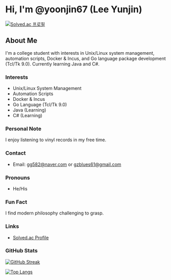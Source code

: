 # Hi, I'm @yoonjin67 (Lee Yunjin)

[![Solved.ac 프로필](http://mazassumnida.wtf/api/generate_badge?boj=yoonjin67)](https://solved.ac/yoonjin67)

## About Me

I'm a college student with interests in Unix/Linux system management, automation scripts, Docker & Incus, and Go language package development (Tcl/Tk 9.0). Currently learning Java and C#.

### Interests

- Unix/Linux System Management
- Automation Scripts
- Docker & Incus
- Go Language (Tcl/Tk 9.0)
- Java (Learning)
- C# (Learning)

### Personal Note

I enjoy listening to vinyl records in my free time.

### Contact

- Email: [gg582@naver.com](mailto:gg582@naver.com) or [gzblues61@gmail.com](mailto:gzblues61@gmail.com)

### Pronouns

- He/His

### Fun Fact

I find modern philosophy challenging to grasp.

### Links

- [Solved.ac Profile](https://solved.ac/profile/yoonjin67/arena)

### GitHub Stats

[![GitHub Streak](http://github-readme-streak-stats.herokuapp.com?user=yoonjin67&theme=dark)](https://git.io/streak-stats)

[![Top Langs](https://github-readme-stats.vercel.app/api/top-langs/?username=yoonjin67&layout=compact&theme=dark)](https://github.com/anuraghazra/github-readme-stats)
